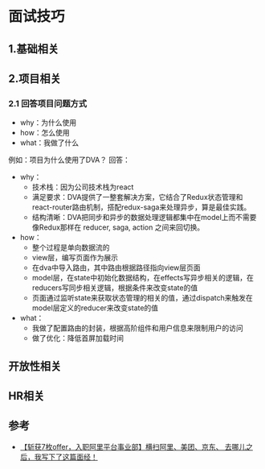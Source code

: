 # 面试技巧

## 1.基础相关
## 2.项目相关
### 2.1 回答项目问题方式
- why：为什么使用
- how：怎么使用
- what：我做了什么

例如：项目为什么使用了DVA？
回答：
- why：
    - 技术栈：因为公司技术栈为react
    - 满足要求：DVA提供了一整套解决方案，它结合了Redux状态管理和react-router路由机制，搭配redux-saga来处理异步，算是最佳实践。
    - 结构清晰：DVA把同步和异步的数据处理逻辑都集中在model上而不需要像Redux那样在 reducer, saga, action 之间来回切换。
- how：
    - 整个过程是单向数据流的
    - view层，编写页面作为展示
    - 在dva中导入路由，其中路由根据路径指向view层页面
    - model层，在state中初始化数据结构，在effects写异步相关的逻辑，在reducers写同步相关逻辑，根据条件来改变state的值
    - 页面通过监听state来获取状态管理的相关的值，通过dispatch来触发在model层定义的reducer来改变state的值
- what：
    - 我做了配置路由的封装，根据高阶组件和用户信息来限制用户的访问
    - 做了优化：降低首屏加载时间

## 开放性相关
## HR相关

## 参考
- [【斩获7枚offer，入职阿里平台事业部】横扫阿里、美团、京东、 去哪儿之后，我写下了这篇面经！](https://juejin.im/post/5cc47c70e51d456e883339e1)
